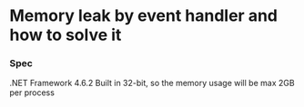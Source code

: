 # Memory leak by event handler and how to solve it

### Spec
.NET Framework 4.6.2
Built in 32-bit, so the memory usage will be max 2GB per process
